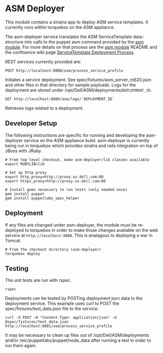 ASM Deployer
============

This module contains a sinatra app to deploy ASM service templates. It
currently runs within torquebox on the ASM appliance.

The asm-deployer service translates the ASM ServiceTemplate
data-structure into calls to the puppet asm command provided by the
[asm module][1]. For more details on that process see the [asm module][1]
README and the confluence wiki page [ServiceTemplate Deployment Process][2].

REST services currently provided are:

    POST http://localhost:8080/asm/process_service_profile

Initiates a service deployment. See spec/fixtures/asm_server_m620.json and other files in that directory for sample payloads. Logs for the deployment are stored under /opt/Dell/ASM/deployments/`DEPLOYMENT_ID`.

    GET http://localhost:8080/asm/logs/`DEPLOYMENT_ID`

Retrieves logs related to a deployment.

[1]: https://github.com/dell-asm/asm "Puppet ASM Module"
[2]: https://confluence.kace.com/display/ASM/Service+Template+Deployment+Processing "Service Template Deployment Processing"

Developer Setup
---------------

The following instructions are specific for running and developing the
asm-deployer service on the ASM appliance build. asm-deployer is
currently being run in torquebox which provides sinatra and rails
integration on top of JBoss with JRuby.

    # From top-level checkout, make asm-deployer/lib classes available
    export RUBYLIB=lib
    
    # Set up http proxy
    export http_proxy=http://proxy.us.dell.com:80
    export https_proxy=http://proxy.us.dell.com:80
    
    # Install gems necessary to run tests (only needed once)
    gem install puppet
    gem install puppetlabs_spec_helper

Deployment
----------

If any files are changed under asm-deployer, the module must be
re-deployed to torquebox in order to make those changes available on
the web service at `http://localhost:8080`. This is analagous to
deploying a war in Tomcat.

    # From the checkout directory (asm-deployer)
    torquebox deploy

Testing
-------

The unit tests are run with rspec.

    rspec

Deployments can be tested by POSTing deployment json data to the
deployment service. This example uses curl to POST the
spec/fixtures/test_data.json file to the service:

    curl -X POST -H "Content-Type: application/json" -d @spec/fixtures/test_data.json http://localhost:8081/asm/process_service_profile

It may be necessary to clean up files out of /opt/Dell/ASM/deployments
and/or /etc/puppetlabs/puppet/node_data after running a test in order
to run them again.
